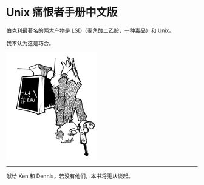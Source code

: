 # Unix 痛恨者手册中文版


伯克利最著名的两大产物是 LSD（麦角酸二乙胺，一种毒品）和 Unix。

我不认为这是巧合。


![](.gitbook/assets/ugh.png)

---

献给 Ken 和 Dennis，若没有他们，本书将无从谈起。
